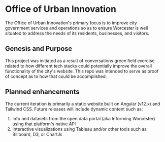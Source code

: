 # Office of Urban Innovation

The Office of Urban Innovation's primary focus is to improve city government services and operations so as to ensure Worcester is well situated to address the needs of its residents, businesses, and visitors.

## Genesis and Purpose

This project was initiated as a result of conversations green field exercise related to how different tech stacks could potentially improve the overall functionality of the city's website.  This repo was intended to serve as proof of concept as to how that could be accomplished.  

## Planned enhancements

The current iteration is primarily a static website built on Angular (v12.x) and Tailwind CSS.  Future releases will include dynamic content such as:
  1) Info and datasets from the open data portal (aka Informing Worcester) using that platform's native API
  2) Interactive visualizations using Tableau and/or other tools such as Billboard, D3, or ChartJs

